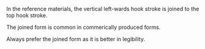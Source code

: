In the reference materials, the vertical left-wards hook stroke is joined to the top hook stroke.

The joined form is common in commerically produced forms.

Always prefer the joined form as it is better in legibility.
